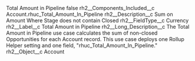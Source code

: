 <?xml version="1.0" encoding="UTF-8"?>
<CustomMetadata xmlns="http://soap.sforce.com/2006/04/metadata" xmlns:xsi="http://www.w3.org/2001/XMLSchema-instance" xmlns:xsd="http://www.w3.org/2001/XMLSchema">
    <label>Total Amount in Pipeline</label>
    <protected>false</protected>
    <values>
        <field>rh2__Components_Included__c</field>
        <value xsi:type="xsd:string">Account.rhuc_Total_Amount_In_Pipeline</value>
    </values>
    <values>
        <field>rh2__Description__c</field>
        <value xsi:type="xsd:string">Sum on Amount Where Stage does not contain Closed</value>
    </values>
    <values>
        <field>rh2__FieldType__c</field>
        <value xsi:type="xsd:string">Currency</value>
    </values>
    <values>
        <field>rh2__Label__c</field>
        <value xsi:type="xsd:string">Total Amount in Pipeline</value>
    </values>
    <values>
        <field>rh2__Long_Description__c</field>
        <value xsi:type="xsd:string">The Total Amount in Pipeline use case calculates the sum of non-closed Opportunities for each Account record. This use case deploys one Rollup Helper setting and one field, &quot;rhuc_Total_Amount_In_Pipeline.&quot;</value>
    </values>
    <values>
        <field>rh2__Object__c</field>
        <value xsi:type="xsd:string">Account</value>
    </values>
</CustomMetadata>
